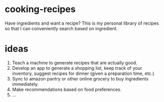 # cooking-recipes
Have ingredients and want a recipe? This is my personal library of recipes so that I can conveniently search based on ingredient.


# ideas
1. Teach a machine to generate recipes that are actually good. 
2. Develop an app to generate a shopping list, keep track of your inventory, suggest recipes for dinner (given a preparation time, etc.)
3. Sync to amazon pantry or other online grocery to buy ingredients immediately. 
4. Make recommendations based on food preferences.
5. ... 
